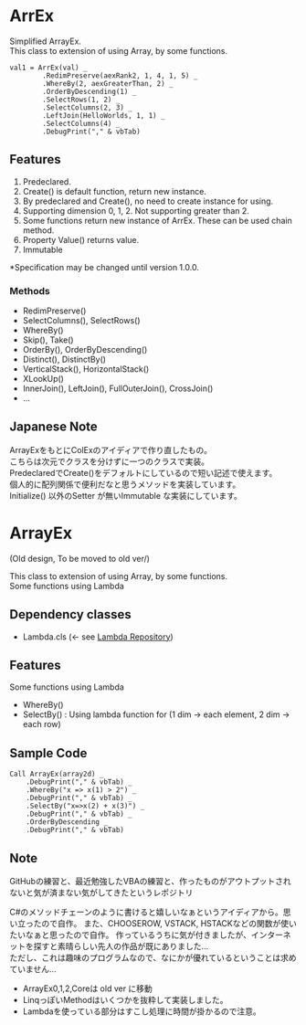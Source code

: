 # ArrEx
Simplified ArrayEx.  
This class to extension of using Array, by some functions.

~~~ vba
val1 = ArrEx(val) _
        .RedimPreserve(aexRank2, 1, 4, 1, 5) _
        .WhereBy(2, aexGreaterThan, 2) _
        .OrderByDescending(1) _
        .SelectRows(1, 2) _
        .SelectColumns(2, 3) _
        .LeftJoin(HelloWorlds, 1, 1) _
        .SelectColumns(4) _
        .DebugPrint("," & vbTab)
~~~

## Features
1. Predeclared.
1. Create() is default function, return new instance.
1. By predeclared and Create(), no need to create instance for using.
1. Supporting dimension 0, 1, 2. Not supporting greater than 2.
1. Some functions return new instance of ArrEx. These can be used chain method.
1. Property Value() returns value.
1. Immutable

*Specification may be changed until version 1.0.0. 

### Methods
- RedimPreserve()
- SelectColumns(), SelectRows()
- WhereBy()
- Skip(), Take()
- OrderBy(), OrderByDescending()
- Distinct(), DistinctBy()
- VerticalStack(), HorizontalStack()
- XLookUp()
- InnerJoin(), LeftJoin(), FullOuterJoin(), CrossJoin()
- ...


## Japanese Note
ArrayExをもとにColExのアイディアで作り直したもの。  
こちらは次元でクラスを分けずに一つのクラスで実装。  
PredeclaredでCreate()をデフォルトにしているので短い記述で使えます。  
個人的に配列関係で便利だなと思うメソッドを実装しています。  
Initialize() 以外のSetter が無いImmutable な実装にしています。  


# ArrayEx
(Old design, To be moved to old ver/)

This class to extension of using Array, by some functions.  
Some functions using Lambda

## Dependency classes
- Lambda.cls (<- see [Lambda Repository](https://github.com/yyukki5/Lambda))

## Features
Some functions using Lambda
- WhereBy()
- SelectBy() : Using lambda function for (1 dim -> each element, 2 dim -> each row)


## Sample Code
~~~
Call ArrayEx(array2d) _
    .DebugPrint("," & vbTab) _
    .WhereBy("x => x(1) > 2") _
    .DebugPrint("," & vbTab) _
    .SelectBy("x=>x(2) + x(3)") _
    .DebugPrint("," & vbTab) _
    .OrderByDescending _
    .DebugPrint("," & vbTab)
~~~

## Note
GitHubの練習と、最近勉強したVBAの練習と、作ったものがアウトプットされないと気が済まない気がしてきたというレポジトリ  

C#のメソッドチェーンのように書けると嬉しいなぁというアイディアから。思い立ったので自作。
また、CHOOSEROW, VSTACK, HSTACKなどの関数が使いたいなぁと思ったので自作。
作っているうちに気が付きましたが、インターネットを探すと素晴らしい先人の作品が既にありました...  
ただし、これは趣味のプログラムなので、なにかが優れているということは求めていません...  

- ArrayEx0,1,2,Coreは old ver に移動
- LinqっぽいMethodはいくつかを抜粋して実装しました。
- Lambdaを使っている部分はすこし処理に時間が掛かるので注意。

